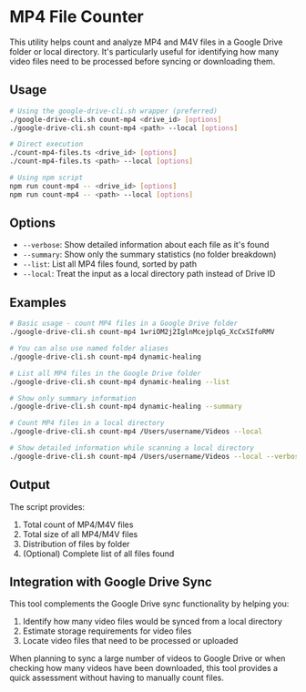 # MP4 File Counter

This utility helps count and analyze MP4 and M4V files in a Google Drive folder or local directory. It's particularly useful for identifying how many video files need to be processed before syncing or downloading them.

## Usage

```bash
# Using the google-drive-cli.sh wrapper (preferred)
./google-drive-cli.sh count-mp4 <drive_id> [options]
./google-drive-cli.sh count-mp4 <path> --local [options]

# Direct execution
./count-mp4-files.ts <drive_id> [options]
./count-mp4-files.ts <path> --local [options]

# Using npm script
npm run count-mp4 -- <drive_id> [options]
npm run count-mp4 -- <path> --local [options]
```

## Options

- `--verbose`: Show detailed information about each file as it's found
- `--summary`: Show only the summary statistics (no folder breakdown)
- `--list`: List all MP4 files found, sorted by path
- `--local`: Treat the input as a local directory path instead of Drive ID

## Examples

```bash
# Basic usage - count MP4 files in a Google Drive folder
./google-drive-cli.sh count-mp4 1wriOM2j2IglnMcejplqG_XcCxSIfoRMV

# You can also use named folder aliases
./google-drive-cli.sh count-mp4 dynamic-healing

# List all MP4 files in the Google Drive folder
./google-drive-cli.sh count-mp4 dynamic-healing --list

# Show only summary information
./google-drive-cli.sh count-mp4 dynamic-healing --summary

# Count MP4 files in a local directory
./google-drive-cli.sh count-mp4 /Users/username/Videos --local

# Show detailed information while scanning a local directory
./google-drive-cli.sh count-mp4 /Users/username/Videos --local --verbose
```

## Output

The script provides:

1. Total count of MP4/M4V files
2. Total size of all MP4/M4V files
3. Distribution of files by folder
4. (Optional) Complete list of all files found

## Integration with Google Drive Sync

This tool complements the Google Drive sync functionality by helping you:

1. Identify how many video files would be synced from a local directory
2. Estimate storage requirements for video files
3. Locate video files that need to be processed or uploaded

When planning to sync a large number of videos to Google Drive or when checking how many videos have been downloaded, this tool provides a quick assessment without having to manually count files.